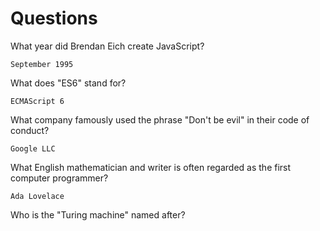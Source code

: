 # Questions

What year did Brendan Eich create JavaScript?

```
September 1995
```

What does "ES6" stand for?

```
ECMAScript 6
```

What company famously used the phrase "Don't be evil" in their code of conduct?

```
Google LLC
```

What English mathematician and writer is often regarded as the first computer programmer?

```
Ada Lovelace
```

Who is the "Turing machine" named after?

```

```
